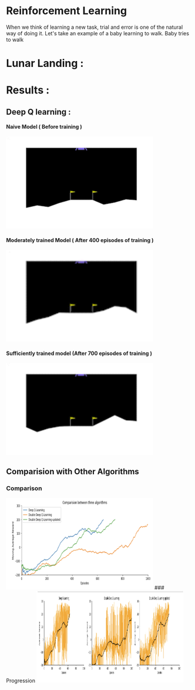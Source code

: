 # Reinforcement Learning 

When we think of learning a new task, trial and error is one of the natural way of doing it. Let's take an example of a baby learning to walk. Baby tries to walk 







# Lunar Landing : 









# Results : 


## Deep Q learning : 

#### Naive Model ( Before training )
<img src="/images/naive.gif" width="400" height="250"/>

#### Moderately trained Model ( After 400 episodes of training )
<img src="/images/intermediate.gif" width="400" height="250"/>



#### Sufficiently trained model (After 700 episodes of training )
<img src="/images/trained_dqn.gif" width="400" height="250"/>



## Comparision with Other Algorithms 
### Comparison
<img src="/images/comparison.png" width="400" height="250"/>
### Progression 
<img src="/images/progression.png" width="400" height="250"/>




